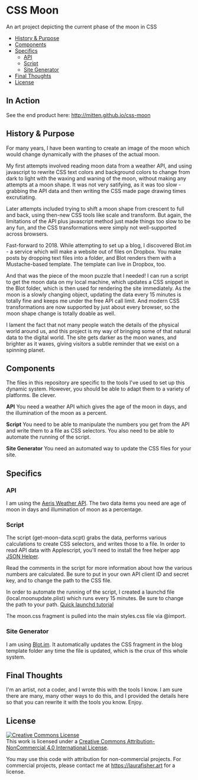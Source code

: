 # CSS Moon
An art project depicting the current phase of the moon in CSS

- [History & Purpose](#history--purpose)
- [Components](#components)
- [Specifics](#specifics)
	- [API](#API)
	- [Script](#script)
	- [Site Generator](#site-generator)
- [Final Thoughts](#final-thoughts)
- [License](#license)


## In Action
See the end product here: http://mitten.github.io/css-moon


## History & Purpose
For many years, I have been wanting to create an image of the moon which would change dynamically with the phases of the actual moon.

My first attempts involved reading moon data from a weather API, and using javascript to rewrite CSS text colors and background colors to change from dark to light with the waxing and waning of the moon, without making any attempts at a moon shape. It was not very satifying, as it was too slow - grabbing the API data and then writing the CSS made page drawing times excrutiating.

Later attempts included trying to shift a moon shape from crescent to full and back, using then-new CSS tools like scale and transform. But again, the limitations of the API plus javascript method just made things too slow to be any fun, and the CSS transformations were simply not well-supported across browsers.

Fast-forward to 2018. While attempting to set up a blog, I discovered Blot.im - a service which will make a website out of files on Dropbox. You make posts by dropping text files into a folder, and Blot renders them with a Mustache-based template. The template can live in Dropbox, too. 

And that was the piece of the moon puzzle that I needed! I can run a script to get the moon data on my local machine, which updates a CSS snippet in the Blot folder, which is then used for rendering the site immediately. As the moon is a slowly changing object, updating the data every 15 minutes is totally fine and keeps me under the free API call limit. And modern CSS transformations are now supported by just about every browser, so the moon shape change is totally doable as well.

I lament the fact that not many people watch the details of the physical world around us, and this project is my way of bringing some of that natural data to the digital world. The site gets darker as the moon wanes, and brighter as it waxes, giving visitors a subtle reminder that we exist on a spinning planet.


## Components
The files in this repository are specific to the tools I've used to set up this dynamic system. However, you should be able to adapt them to a variety of platforms. Be clever.

**API**
You need a weather API which gives the age of the moon in days, and the illumination of the moon as a percent.

**Script**
You need to be able to manipulate the numbers you get from the API and write them to a file as CSS selectors. You also need to be able to automate the running of the script.

**Site Generator**
You need an automated way to update the CSS files for your site.


## Specifics

### API
I am using the [Aeris Weather API](https://www.aerisweather.com/). The two data items you need are age of moon in days and illumination of moon as a percentage.

### Script
The script (get-moon-data.scpt) grabs the data, performs various calculations to create CSS selectors, and writes those to a file. In order to read API data with Applescript, you'll need to install the free helper app [JSON Helper](http://www.mousedown.net/mouseware/JSONHelper.html).

Read the comments in the script for more information about how the various numbers are calculated. Be sure to put in your own API client ID and secret key, and to change the path to the CSS file.

In order to automate the running of the script, I created a launchd file (local.moonupdate.plist) which runs every 15 minutes. Be sure to change the path to your path. [Quick launchd tutorial](https://www.maketecheasier.com/use-launchd-run-scripts-on-schedule-macos/) 

The moon.css fragment is pulled into the main styles.css file via @import.


### Site Generator
I am using [Blot.im](http://blot.im). It automatically updates the CSS fragment in the blog template folder any time the file is updated, which is the crux of this whole system.


## Final Thoughts
I'm an artist, not a coder, and I wrote this with the tools I know. I am sure there are many, many other ways to do this, and I provided the details here so that you can rewrite it with the tools you know. Enjoy.


## License
<a rel="license" href="http://creativecommons.org/licenses/by-nc/4.0/"><img alt="Creative Commons License" style="border-width:0" src="https://i.creativecommons.org/l/by-nc/4.0/88x31.png" /></a><br />This work is licensed under a <a rel="license" href="http://creativecommons.org/licenses/by-nc/4.0/">Creative Commons Attribution-NonCommercial 4.0 International License</a>.

You may use this code with attribution for non-commercial projects. For commercial projects, please contact me at https://laurafisher.art for a license. 

